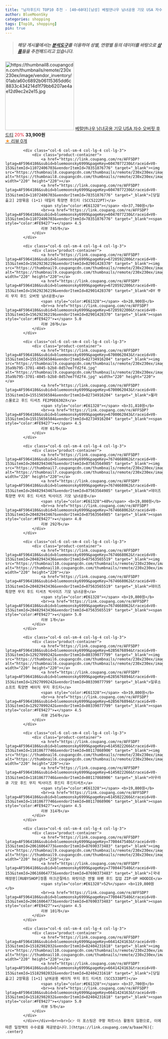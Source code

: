 ```yaml
---
title: "남자후드티 TOP10 추천 - [40~60대][남성] 베럴댄나우 남녀공용 기모 USA 자수 오버핏 후드티"
author: BlueMoonSky
categories: shopping
tags: [Top10, shopping]
pin: true
---
```


> ##### 해당 게시물에서는 [**분석도구**](https://itemscout.io/)를 이용하여 **성별**, **연령별** 등의 데이터를 바탕으로 [**상품**](https://link.coupang.com/a/baae76)들을 추천해드리고 있습니다.
<div class="container"><div class="row">
            <div class="col-6 col-sm-4 col-lg-4 col-lg-3">
                <div class="product-container">
                    <a href="https://link.coupang.com/re/AFFSDP?lptag=AF5964186&subid=bluemoonsky6999&pageKey=6274871427&traceid=V0-153&itemId=12852768502&vendorItemId=80118197162" target="_blank"><img src="https://thumbnail8.coupangcdn.com/thumbnails/remote/230x230ex/image/vendor_inventory/01ab/a60c6892b06115365dd6c8833c434214d1f79bb6207ae4ae12d9ec2e2e15.jpg" alt="https://thumbnail8.coupangcdn.com/thumbnails/remote/230x230ex/image/vendor_inventory/01ab/a60c6892b06115365dd6c8833c434214d1f79bb6207ae4ae12d9ec2e2e15.jpg" width="220" height="220"></a>
                    <a href="https://link.coupang.com/re/AFFSDP?lptag=AF5964186&subid=bluemoonsky6999&pageKey=6274871427&traceid=V0-153&itemId=12852768502&vendorItemId=80118197162" target="_blank">베럴댄나우 남녀공용 기모 USA 자수 오버핏 후드티</a>
                    <span style="color:#E61328">20%</span> <b>33,900원</b>
                    <br><a href="https://link.coupang.com/re/AFFSDP?lptag=AF5964186&subid=bluemoonsky6999&pageKey=6274871427&traceid=V0-153&itemId=12852768502&vendorItemId=80118197162" target="_blank"><span style="color:#FE9427">★</span> 
                    리뷰 0개</a>
                </div>
            </div>
            
            <div class="col-6 col-sm-4 col-lg-4 col-lg-3">
                <div class="product-container">
                    <a href="https://link.coupang.com/re/AFFSDP?lptag=AF5964186&subid=bluemoonsky6999&pageKey=6047077230&traceid=V0-153&itemId=11072406703&vendorItemId=78351876776" target="_blank"><img src="https://thumbnail8.coupangcdn.com/thumbnails/remote/230x230ex/image/vendor_inventory/e714/6fdf42b2bf09797eb80e4c473900ab30cfd653517c57c1e9381a2df900bf.jpg" alt="https://thumbnail8.coupangcdn.com/thumbnails/remote/230x230ex/image/vendor_inventory/e714/6fdf42b2bf09797eb80e4c473900ab30cfd653517c57c1e9381a2df900bf.jpg" width="220" height="220"></a>
                    <a href="https://link.coupang.com/re/AFFSDP?lptag=AF5964186&subid=bluemoonsky6999&pageKey=6047077230&traceid=V0-153&itemId=11072406703&vendorItemId=78351876776" target="_blank">[당일출고] 2장묶음 (1+1) 데일리 특양면 후드티 (SCC5222PT)</a>
                    <span style="color:#E61328"></span> <b>37,700원</b>
                    <br><a href="https://link.coupang.com/re/AFFSDP?lptag=AF5964186&subid=bluemoonsky6999&pageKey=6047077230&traceid=V0-153&itemId=11072406703&vendorItemId=78351876776" target="_blank"><span style="color:#FE9427">★</span> 4.5
                    리뷰 745개</a>
                </div>
            </div>
            
            <div class="col-6 col-sm-4 col-lg-4 col-lg-3">
                <div class="product-container">
                    <a href="https://link.coupang.com/re/AFFSDP?lptag=AF5964186&subid=bluemoonsky6999&pageKey=6720592200&traceid=V0-153&itemId=15629236219&vendorItemId=82901428370" target="_blank"><img src="https://thumbnail9.coupangcdn.com/thumbnails/remote/230x230ex/image/vendor_inventory/f373/add14366200179b6e33ad6c1ff4ddad8aa4832285004bcc4d4c755f42ca9.jpg" alt="https://thumbnail9.coupangcdn.com/thumbnails/remote/230x230ex/image/vendor_inventory/f373/add14366200179b6e33ad6c1ff4ddad8aa4832285004bcc4d4c755f42ca9.jpg" width="220" height="220"></a>
                    <a href="https://link.coupang.com/re/AFFSDP?lptag=AF5964186&subid=bluemoonsky6999&pageKey=6720592200&traceid=V0-153&itemId=15629236219&vendorItemId=82901428370" target="_blank">DY 쭈리 무지 후드 오버핏 남녀공용</a>
                    <span style="color:#E61328"></span> <b>28,900원</b>
                    <br><a href="https://link.coupang.com/re/AFFSDP?lptag=AF5964186&subid=bluemoonsky6999&pageKey=6720592200&traceid=V0-153&itemId=15629236219&vendorItemId=82901428370" target="_blank"><span style="color:#FE9427">★</span> 5.0
                    리뷰 20개</a>
                </div>
            </div>
            
            <div class="col-6 col-sm-4 col-lg-4 col-lg-3">
                <div class="product-container">
                    <a href="https://link.coupang.com/re/AFFSDP?lptag=AF5964186&subid=bluemoonsky6999&pageKey=6700062043&traceid=V0-153&itemId=15515656584&vendorItemId=82734916204" target="_blank"><img src="https://thumbnail9.coupangcdn.com/thumbnails/remote/230x230ex/image/retail/images/1121220379821269-35a9b795-3701-4045-b2b8-8d57ee7fd2f4.jpg" alt="https://thumbnail9.coupangcdn.com/thumbnails/remote/230x230ex/image/retail/images/1121220379821269-35a9b795-3701-4045-b2b8-8d57ee7fd2f4.jpg" width="220" height="220"></a>
                    <a href="https://link.coupang.com/re/AFFSDP?lptag=AF5964186&subid=bluemoonsky6999&pageKey=6700062043&traceid=V0-153&itemId=15515656584&vendorItemId=82734916204" target="_blank">휠라 스몰로고 후드 티셔츠 FE2POE6302X</a>
                    <span style="color:#E61328"></span> <b>31,810원</b>
                    <br><a href="https://link.coupang.com/re/AFFSDP?lptag=AF5964186&subid=bluemoonsky6999&pageKey=6700062043&traceid=V0-153&itemId=15515656584&vendorItemId=82734916204" target="_blank"><span style="color:#FE9427">★</span> 4.5
                    리뷰 61개</a>
                </div>
            </div>
            
            <div class="col-6 col-sm-4 col-lg-4 col-lg-3">
                <div class="product-container">
                    <a href="https://link.coupang.com/re/AFFSDP?lptag=AF5964186&subid=bluemoonsky6999&pageKey=7674668062&traceid=V0-153&itemId=20482943467&vendorItemId=87563564985" target="_blank"><img src="https://thumbnail7.coupangcdn.com/thumbnails/remote/230x230ex/image/vendor_inventory/fe7e/5ddacbb3637ebbde324aa26f6b7eb4baeadc3b2d5596aeb2a5251fe98ad7.jpg" alt="https://thumbnail7.coupangcdn.com/thumbnails/remote/230x230ex/image/vendor_inventory/fe7e/5ddacbb3637ebbde324aa26f6b7eb4baeadc3b2d5596aeb2a5251fe98ad7.jpg" width="220" height="220"></a>
                    <a href="https://link.coupang.com/re/AFFSDP?lptag=AF5964186&subid=bluemoonsky6999&pageKey=7674668062&traceid=V0-153&itemId=20482943467&vendorItemId=87563564985" target="_blank">데이즈 특양면 무지 후드 티셔츠 빅사이즈 기모 남녀공용</a>
                    <span style="color:#E61328">48%</span> <b>19,800원</b>
                    <br><a href="https://link.coupang.com/re/AFFSDP?lptag=AF5964186&subid=bluemoonsky6999&pageKey=7674668062&traceid=V0-153&itemId=20482943467&vendorItemId=87563564985" target="_blank"><span style="color:#FE9427">★</span> 4.0
                    리뷰 292개</a>
                </div>
            </div>
            
            <div class="col-6 col-sm-4 col-lg-4 col-lg-3">
                <div class="product-container">
                    <a href="https://link.coupang.com/re/AFFSDP?lptag=AF5964186&subid=bluemoonsky6999&pageKey=7674668062&traceid=V0-153&itemId=20482943436&vendorItemId=87563565519" target="_blank"><img src="https://thumbnail10.coupangcdn.com/thumbnails/remote/230x230ex/image/vendor_inventory/594a/8cc4fcc021257476324b1cbc76fe62c5380efb66e8cb403ef53febd72fd0.jpg" alt="https://thumbnail10.coupangcdn.com/thumbnails/remote/230x230ex/image/vendor_inventory/594a/8cc4fcc021257476324b1cbc76fe62c5380efb66e8cb403ef53febd72fd0.jpg" width="220" height="220"></a>
                    <a href="https://link.coupang.com/re/AFFSDP?lptag=AF5964186&subid=bluemoonsky6999&pageKey=7674668062&traceid=V0-153&itemId=20482943436&vendorItemId=87563565519" target="_blank">데이즈 특양면 무지 후드 티셔츠 빅사이즈 기모 남녀공용</a>
                    <span style="color:#E61328"></span> <b>19,800원</b>
                    <br><a href="https://link.coupang.com/re/AFFSDP?lptag=AF5964186&subid=bluemoonsky6999&pageKey=7674668062&traceid=V0-153&itemId=20482943436&vendorItemId=87563565519" target="_blank"><span style="color:#FE9427">★</span> 5.0
                    리뷰 1개</a>
                </div>
            </div>
            
            <div class="col-6 col-sm-4 col-lg-4 col-lg-3">
                <div class="product-container">
                    <a href="https://link.coupang.com/re/AFFSDP?lptag=AF5964186&subid=bluemoonsky6999&pageKey=6285676894&traceid=V0-153&itemId=12927099242&vendorItemId=80339077799" target="_blank"><img src="https://thumbnail6.coupangcdn.com/thumbnails/remote/230x230ex/image/vendor_inventory/5bd4/29db372df685e467302beea78f169ce474da2824643aa74a649f31d15646.jpg" alt="https://thumbnail6.coupangcdn.com/thumbnails/remote/230x230ex/image/vendor_inventory/5bd4/29db372df685e467302beea78f169ce474da2824643aa74a649f31d15646.jpg" width="220" height="220"></a>
                    <a href="https://link.coupang.com/re/AFFSDP?lptag=AF5964186&subid=bluemoonsky6999&pageKey=6285676894&traceid=V0-153&itemId=12927099242&vendorItemId=80339077799" target="_blank">일루소 소프트 특양면 베이직 무지 후드티</a>
                    <span style="color:#E61328"></span> <b>19,800원</b>
                    <br><a href="https://link.coupang.com/re/AFFSDP?lptag=AF5964186&subid=bluemoonsky6999&pageKey=6285676894&traceid=V0-153&itemId=12927099242&vendorItemId=80339077799" target="_blank"><span style="color:#FE9427">★</span> 4.5
                    리뷰 254개</a>
                </div>
            </div>
            
            <div class="col-6 col-sm-4 col-lg-4 col-lg-3">
                <div class="product-container">
                    <a href="https://link.coupang.com/re/AFFSDP?lptag=AF5964186&subid=bluemoonsky6999&pageKey=6145022266&traceid=V0-153&itemId=11818677746&vendorItemId=80117868906" target="_blank"><img src="https://thumbnail6.coupangcdn.com/thumbnails/remote/230x230ex/image/vendor_inventory/9a5f/b3f28f7dbe7872c1a27db35e82996977f3e78d7d3fc0a0c701970aa09543.jpg" alt="https://thumbnail6.coupangcdn.com/thumbnails/remote/230x230ex/image/vendor_inventory/9a5f/b3f28f7dbe7872c1a27db35e82996977f3e78d7d3fc0a0c701970aa09543.jpg" width="220" height="220"></a>
                    <a href="https://link.coupang.com/re/AFFSDP?lptag=AF5964186&subid=bluemoonsky6999&pageKey=6145022266&traceid=V0-153&itemId=11818677746&vendorItemId=80117868906" target="_blank">아우라큐 기모 후드 무지 빅사이즈 후드티 후드티셔츠</a>
                    <span style="color:#E61328"></span> <b>19,800원</b>
                    <br><a href="https://link.coupang.com/re/AFFSDP?lptag=AF5964186&subid=bluemoonsky6999&pageKey=6145022266&traceid=V0-153&itemId=11818677746&vendorItemId=80117868906" target="_blank"><span style="color:#FE9427">★</span> 4.5
                    리뷰 314개</a>
                </div>
            </div>
            
            <div class="col-6 col-sm-4 col-lg-4 col-lg-3">
                <div class="product-container">
                    <a href="https://link.coupang.com/re/AFFSDP?lptag=AF5964186&subid=bluemoonsky6999&pageKey=7700447540&traceid=V0-153&itemId=20616064773&vendorItemId=87690373483" target="_blank"><img src="https://thumbnail9.coupangcdn.com/thumbnails/remote/230x230ex/image/vendor_inventory/3798/c05dbcef01cde7ea8256ec00d4f1d879f09a15925ae92419c9fbc2ce10b5.png" alt="https://thumbnail9.coupangcdn.com/thumbnails/remote/230x230ex/image/vendor_inventory/3798/c05dbcef01cde7ea8256ec00d4f1d879f09a15925ae92419c9fbc2ce10b5.png" width="220" height="220"></a>
                    <a href="https://link.coupang.com/re/AFFSDP?lptag=AF5964186&subid=bluemoonsky6999&pageKey=7700447540&traceid=V0-153&itemId=20616064773&vendorItemId=87690373483" target="_blank">[국내매장판][RUBYSHOP]정품 마크곤잘레스 와릿이즌 엔젤 와펜 후드 집업 ZIP-UP HOODIE</a>
                    <span style="color:#E61328">52%</span> <b>119,800원</b>
                    <br><a href="https://link.coupang.com/re/AFFSDP?lptag=AF5964186&subid=bluemoonsky6999&pageKey=7700447540&traceid=V0-153&itemId=20616064773&vendorItemId=87690373483" target="_blank"><span style="color:#FE9427">★</span> 4.5
                    리뷰 101개</a>
                </div>
            </div>
            
            <div class="col-6 col-sm-4 col-lg-4 col-lg-3">
                <div class="product-container">
                    <a href="https://link.coupang.com/re/AFFSDP?lptag=AF5964186&subid=bluemoonsky6999&pageKey=6641424163&traceid=V0-153&itemId=15182982032&vendorItemId=82404231618" target="_blank"><img src="https://thumbnail10.coupangcdn.com/thumbnails/remote/230x230ex/image/vendor_inventory/ac6c/c9267b737a97edf7773ab92dfa18357bef1b83187d1c7935ba3e7985d430.jpg" alt="https://thumbnail10.coupangcdn.com/thumbnails/remote/230x230ex/image/vendor_inventory/ac6c/c9267b737a97edf7773ab92dfa18357bef1b83187d1c7935ba3e7985d430.jpg" width="220" height="220"></a>
                    <a href="https://link.coupang.com/re/AFFSDP?lptag=AF5964186&subid=bluemoonsky6999&pageKey=6641424163&traceid=V0-153&itemId=15182982032&vendorItemId=82404231618" target="_blank">[당일출고] 2장묶음 [1+1] 남여공용 베이직 무지 후드 티셔츠 (SCC5338PT)</a>
                    <span style="color:#E61328"></span> <b>37,700원</b>
                    <br><a href="https://link.coupang.com/re/AFFSDP?lptag=AF5964186&subid=bluemoonsky6999&pageKey=6641424163&traceid=V0-153&itemId=15182982032&vendorItemId=82404231618" target="_blank"><span style="color:#FE9427">★</span> 5.0
                    리뷰 5개</a>
                </div>
            </div>
            </div></div><br><br>[👉 이 포스팅은 쿠팡 파트너스 활동의 일환으로, 이에 따른 일정액의 수수료를 제공받습니다.](https://link.coupang.com/a/baae76){: .center}